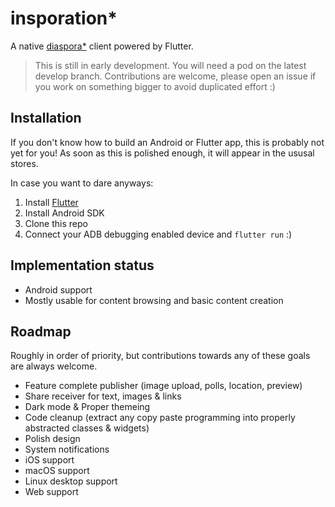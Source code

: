 # insporation\*

A native [diaspora\*](https://diasporafoundation.org) client powered by Flutter.

> This is still in early development. You will need a pod on the latest develop branch. Contributions are welcome, please open an issue if you work on something bigger to avoid duplicated effort :)

## Installation

If you don't know how to build an Android or Flutter app, this is probably not yet for you! As soon as this is polished enough, it will appear in the ususal stores.

In case you want to dare anyways:

1. Install [Flutter](https://flutter.dev)
2. Install Android SDK
3. Clone this repo
4. Connect your ADB debugging enabled device and `flutter run` :)

## Implementation status

* Android support
* Mostly usable for content browsing and basic content creation

## Roadmap

Roughly in order of priority, but contributions towards any of these goals are always welcome.

* Feature complete publisher (image upload, polls, location, preview)
* Share receiver for text, images & links
* Dark mode & Proper themeing
* Code cleanup (extract any copy paste programming into properly abstracted classes & widgets)
* Polish design
* System notifications
* iOS support
* macOS support
* Linux desktop support
* Web support
